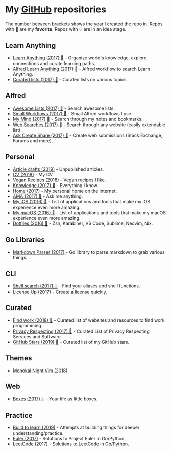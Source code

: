 # My [GitHub](https://github.com/nikitavoloboev) repositories

The number between brackets shows the year I created the repo in. Repos with 🌟 are my **favorite**. Repos with 💡 are in an idea stage.

## Learn Anything

- [Learn Anything (2017) 🌟](https://github.com/learn-anything/learn-anything#readme) - Organize world's knowledge, explore connections and curate learning paths.
- [Alfred Learn Anything (2017) 🌟](https://github.com/nikitavoloboev/alfred-learn-anything#readme) - Alfred workflow to search Learn Anything.
- [Curated lists (2017) 🌟](https://github.com/learn-anything/curated-lists#readme) - Curated lists on various topics.

## Alfred

- [Awesome Lists (2017) 🌟](https://github.com/nikitavoloboev/alfred-awesome-lists#readme) - Search awesome lists.
- [Small Workflows (2017) 🌟](https://github.com/nikitavoloboev/small-workflows#readme) - Small Alfred workflows I use.
- [My Mind (2017) 🌟](https://github.com/nikitavoloboev/alfred-my-mind#readme) - Search through my notes and bookmarks.
- [Web Searches (2017) 🌟](https://github.com/nikitavoloboev/alfred-web-searches#readme) - Search through any website (easily extendable list).
- [Ask Create Share (2017) 🌟](https://github.com/nikitavoloboev/alfred-ask-create-share#readme) - Create web submissions (Stack Exchange, Forums and more).

## Personal

- [Article drafts (2019)](https://github.com/nikitavoloboev/article-drafts) - Unpublished articles.
- [CV (2018)](https://github.com/nikitavoloboev/cv#readme) - My CV.
- [Vegan Recipes (2018)](https://github.com/nikitavoloboev/vegan-recipes#readme) - Vegan recipes I like.
- [Knowledge (2017) 🌟](https://github.com/nikitavoloboev/knowledge#readme) - Everything I know.
- [Home (2017)](https://github.com/nikitavoloboev/nikitavoloboev.xyz#readme) - My personal home on the internet.
- [AMA (2017) 🌟](https://github.com/nikitavoloboev/ama#readme) - Ask me anything.
- [My iOS (2016) 🌟](https://github.com/nikitavoloboev/my-ios#readme) - List of applications and tools that make my iOS experience even more amazing.
- [My macOS (2016) 🌟](https://github.com/nikitavoloboev/my-mac-os#readme) - List of applications and tools that make my macOS experience even more amazing.
- [Dotfiles (2016) 🌟](https://github.com/nikitavoloboev/dotfiles#readme) - Zsh, Karabiner, VS Code, Sublime, Neovim, Nix.

## Go Libraries

- [Markdown Parser (2017)](https://github.com/nikitavoloboev/markdown-parser#readme) - Go library to parse markdown to grab various things.

## CLI

- [Shell search (2017) 💡](https://github.com/nikitavoloboev/shell-search#readme) - Find your aliases and shell functions.
- [License Up (2017)](https://github.com/nikitavoloboev/license-up#readme) - Create a license quickly.

## Curated

- [Find work (2018) 🌟](https://github.com/nikitavoloboev/find-work#readme) - Curated list of websites and resources to find work programming.
- [Privacy Respecting (2017) 🌟](https://github.com/nikitavoloboev/privacy-respecting#readme) - Curated List of Privacy Respecting Services and Software.
- [GitHub Stars (2019) 🌟](https://github.com/nikitavoloboev/github-stars) - Curated list of my GitHub stars.

## Themes

- [Monokai Night Vim (2018)](https://github.com/nikitavoloboev/vim-monokai-night#readme)

## Web

- [Boxes (2017) 💡](https://github.com/nikitavoloboev/boxes#readme) - Your life as little boxes.

## Practice

- [Build to learn (2019)](https://github.com/nikitavoloboev/build-to-learn) - Attempts at building things for deeper understanding/practice.
- [Euler (2017)](https://github.com/nikitavoloboev/euler#readme) - Solutions to Project Euler in Go/Python.
- [LeetCode (2017)](https://github.com/nikitavoloboev/leetcode#readme) - Solutions to LeetCode in Go/Python.
